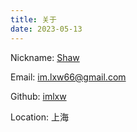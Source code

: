 ```yaml
---
title: 关于
date: 2023-05-13
---
```

<span></span>
<p><i class="fa fa-user"></i> Nickname: <a href="https://imlxw.github.io/">Shaw</a></p>
<p><i class="fa fa-envelope"></i> Email: <a href="mailto:im.lxw66@gmail.com" target="_blank" rel="noopener">im.lxw66@gmail.com</a></p>
<p><i class="fa fa-github"></i> Github: <a href="https://github.com/imlxw" target="_blank" rel="noopener">imlxw</a></p>
<p><i class="fa fa-location-arrow"></i> Location: 上海</a></p>